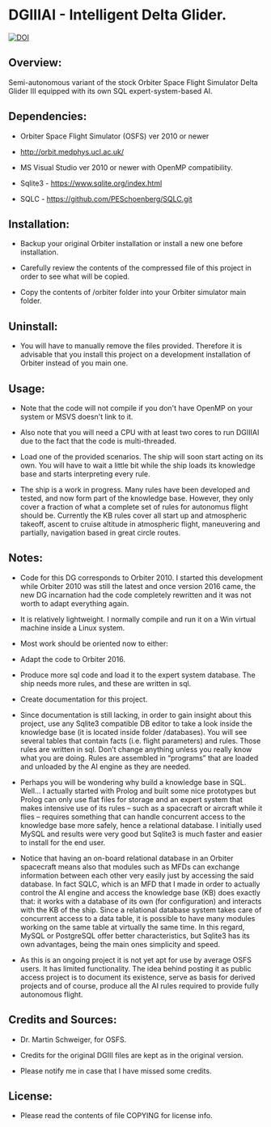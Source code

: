 # DGIIIAI - Intelligent Delta Glider.

[![DOI](https://zenodo.org/badge/202588435.svg)](https://zenodo.org/badge/latestdoi/202588435)


## Overview:

Semi-autonomous variant of the stock Orbiter Space Flight Simulator Delta Glider 
III equipped with its own SQL expert-system-based AI.


## Dependencies:

* Orbiter Space Flight Simulator (OSFS) ver 2010 or newer 
- http://orbit.medphys.ucl.ac.uk/

* MS Visual Studio ver 2010 or newer with OpenMP compatibility.

* Sqlite3 - https://www.sqlite.org/index.html 

* SQLC - https://github.com/PESchoenberg/SQLC.git


## Installation:

* Backup your original Orbiter installation or install a new one before
installation.

* Carefully review the contents of the compressed file of this project
in order to see what will be copied.

* Copy the contents of /orbiter folder into your Orbiter simulator main folder.


## Uninstall:

* You will have to manually remove the files provided. Therefore it is
advisable that you install this project on a development installation of
Orbiter instead of you main one.


## Usage:

* Note that the code will not compile if you don't have OpenMP on your
system or MSVS doesn't link to it.

* Also note that you will need a CPU with at least two cores to run DGIIIAI
due to the fact that the code is multi-threaded.

* Load one of the provided scenarios. The ship will soon start acting on its
own. You will have to wait a little bit while the ship loads its knowledge base
and starts interpreting every rule.

* The ship is a work in progress. Many rules have been developed and tested, and
now form part of the knowledge base. However, they only cover a fraction of
what a complete set of rules for autonomus flight should be. Currently the KB 
rules cover all start up and atmospheric takeoff, ascent to cruise altitude in 
atmospheric flight, maneuvering and partially, navigation based in great circle 
routes.


## Notes:

* Code for this DG corresponds to Orbiter 2010. I started this development while 
Orbiter 2010 was still the latest and once version 2016 came, the new DG 
incarnation had the code completely rewritten and it was not worth to adapt 
everything again.

* It is relatively lightweight. I normally compile and run it on a Win virtual 
machine inside a Linux system.

* Most work should be oriented now to either:

* Adapt the code to Orbiter 2016.

* Produce more sql code and load it to the expert system database. The ship 
needs more rules, and these are written in sql.

* Create documentation for this project.

* Since documentation is still lacking, in order to gain insight about this 
project, use any Sqlite3 compatible DB editor to take a look inside the 
knowledge base (it is located inside folder /databases). You will see several 
tables that contain facts (i.e. flight parameters) and rules. Those rules are 
written in sql. Don’t change anything unless you really know what you are 
doing. Rules are assembled in “programs” that are loaded and unloaded by the AI 
engine as they are needed.

* Perhaps you will be wondering why build a knowledge base in SQL. Well… I 
actually started with Prolog and built some nice prototypes but Prolog can only 
use flat files for storage and an expert system that makes intensive use of its 
rules – such as a spacecraft or aircraft while it flies – requires something 
that can handle concurrent access to the knowledge base more safely, hence a 
relational database. I initially used MySQL and results were very good but 
Sqlite3 is much faster and easier to install for the end user.

* Notice that having an on-board relational database in an Orbiter spacecraft 
means also that  modules such as MFDs can exchange information between each 
other very easily just by accessing the said database. In fact SQLC, which is 
an MFD that I made in order to actually control the AI engine and access the 
knowledge base (KB) does exactly that: it works with a database of its own (for 
configuration) and interacts with the KB of the ship. Since a relational 
database system takes care of concurrent access to a data table, it is possible 
to have many modules working on the same table at virtually the same time. In 
this regard, MySQL or PostgreSQL offer better characteristics, but Sqlite3 has 
its own advantages, being the main ones simplicity and speed.

* As this is an ongoing project it is not yet apt for use by average OSFS users.
 It has limited functionality. The idea behind posting it as public access
project is to document its existence, serve as basis for derived projects and of 
course, produce all the AI rules required to provide fully autonomous flight.


## Credits and Sources:

* Dr. Martin Schweiger, for OSFS.

* Credits for the original DGIII files are kept as in the original version.

* Please notify me in case that I have missed some credits.


## License:

* Please read the contents of file COPYING for license info.


